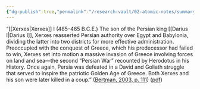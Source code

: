 ```yaml
---
{"dg-publish":true,"permalink":"/research-vault/02-atomic-notes/summary-of-xerxes-i-s-life/"}
---
```


“[[Xerxes\|Xerxes]] I (485–465 B.C.E.) The son of the Persian king [[Darius I\|Darius I]], Xerxes reasserted Persian authority over Egypt and Babylonia, dividing the latter into two districts for more effective administration. Preoccupied with the conquest of Greece, which his predecessor had failed to win, Xerxes set into motion a massive invasion of Greece involving forces on land and sea—the second “Persian War” recounted by Herodotus in his History. Once again, Persia was defeated in a David and Goliath struggle that served to inspire the patriotic Golden Age of Greece. Both Xerxes and his son were later killed in a coup.” ([Bertman, 2003, p. 111](zotero://select/library/items/YPMHZBXL)) ([pdf](zotero://open-pdf/library/items/X3CHJ4P3?page=124&annotation=LGM3SI5K))
